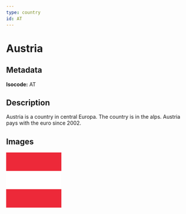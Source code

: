 ```yaml
---
type: country
id: AT
---
```


# Austria

## Metadata

**Isocode:** AT

## Description

Austria is a country in central Europa. The country is in the alps. Austria pays with the euro since 2002.

## Images

<img src="at.webp" height="150" alt="Austria">